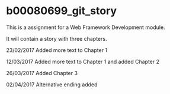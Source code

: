 # b00080699_git_story
This is a assignment for a Web Framework Development module.

It will contain a story with three chapters.

23/02/2017 Added more text to Chapter 1

12/03/2017 Added more text to Chapter 1 and added Chapter 2

26/03/2017 Added Chapter 3

02/04/2017 Alternative ending added